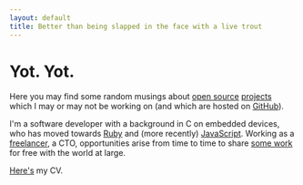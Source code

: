 ```yaml
---
layout: default
title: Better than being slapped in the face with a live trout
---
```


Yot. Yot.
=========

Here you may find some random musings about [open source][oss] [projects][gh]
which I may or may not be working on (and which are hosted on
[GitHub][github]).

I'm a software developer with a background in C on embedded devices, who has
moved towards [Ruby][ruby] and (more recently) [JavaScript][js]. Working as
a [freelancer][bjjbuckley], a CTO, opportunities arise from time to time
to share [some work][bjjb] for free with the world at large.

[Here's][cv] my CV.

[oss]: http://opensource.org/ "The Open Source initiative"
[gh]: http://github.com/bjjb "My GitGub profile"
[github]: http://github.com "Social Coding"
[ruby]: http://ruby-lang.org "A programmer‘s best friend"
[ror]: http://rubyonrails.org "Web development that doesn‘t hurt"
[js]: http://www.ecma-international.org/publications/standards/Ecma-262.htm "The ECMA Script standard (v5)"
[bjjbuckley]: http://bjjbuckley.com "B. J. J. Buckley IT consulting"
[bjjb]: http://bjjb.org "JJ‘s Freebies"
[tms]: http://trainmyself.com "The personal training app"
[cv]: cv/cv.html

